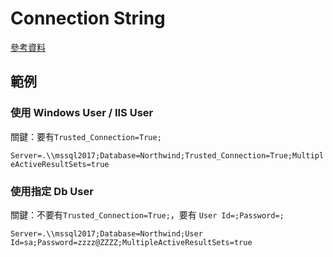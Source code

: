 # Connection String

[參考資料](https://www.connectionstrings.com/sql-server/)

## 範例

### 使用 Windows User / IIS User

關鍵：要有`Trusted_Connection=True;`

`Server=.\\mssql2017;Database=Northwind;Trusted_Connection=True;MultipleActiveResultSets=true`

### 使用指定 Db User

關鍵：不要有`Trusted_Connection=True;`，要有 `User Id=;Password=;`

`Server=.\\mssql2017;Database=Northwind;User Id=sa;Password=zzzz@ZZZZ;MultipleActiveResultSets=true`
